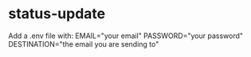 # status-update
Add a .env file with:
EMAIL="your email"
PASSWORD="your password"
DESTINATION="the email you are sending to"
